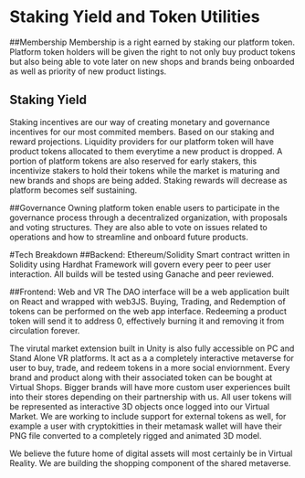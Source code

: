 # Staking Yield and Token Utilities 

##Membership
Membership is a right earned by staking our platform token. Platform token holders will be given the right to not only buy product tokens but also being able to vote later on new shops and brands being onboarded as well as priority of new product listings. 

## Staking Yield 
Staking incentives are our way of creating monetary and governance incentives for our most commited members. Based on our staking and reward projections. Liquidity providers for our platform token will have product tokens allocated to them everytime a new product is dropped. A portion of platform tokens are also reserved for early stakers, this incentivize stakers to hold their tokens while the market is maturing and new brands and shops are being added. Staking rewards will decrease as platform becomes self sustaining. 

##Governance 
Owning platform token enable users to participate in the governance process through a decentralized organization, with proposals and voting structures. They are also able to vote on issues related to operations and how to streamline and onboard future products. 


#Tech Breakdown 
##Backend: Ethereum/Solidity 
Smart contract written in Solidity using Hardhat Framework will govern every peer to peer user interaction. All builds will be tested using Ganache and peer reviewed. 

##Frontend: Web and VR
The DAO interface will be a web application built on React and wrapped with web3JS. Buying, Trading, and Redemption of tokens can be performed on the web app interface. Redeeming a product token will send it to address 0, effectively burning it and removing it from circulation forever. 

The virutal market extension built in Unity is also fully accessible on PC and Stand Alone VR platforms. It act as a a completely interactive metaverse for user to buy, trade, and redeem tokens in a more social enviornment. Every brand and product along with their associated token can be bought at Virtual Shops. Bigger brands will have more custom user experiences built into their stores depending on their partnership with us. All user tokens will be represented as interactive 3D objects once logged into our Virtual Market. We are working to include support for external tokens as well, for example a user with cryptokitties in their metamask wallet will have their PNG file converted to a completely rigged and animated 3D model. 

We believe the future home of digital assets will most certainly be in Virtual Reality. We are building the shopping component of the shared metaverse. 

